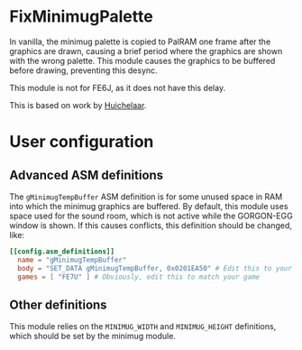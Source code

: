 
# FixMinimugPalette

In vanilla, the minimug palette is copied to PalRAM one frame after the graphics are drawn, causing a brief period where the graphics are shown with the wrong palette. This module causes the graphics to be buffered before drawing, preventing this desync.

This module is not for FE6J, as it does not have this delay.

This is based on work by [Huichelaar](https://github.com/Huichelaar/FE8U_MinimugPalette).

# User configuration

## Advanced ASM definitions

The `gMinimugTempBuffer` ASM definition is for some unused space in RAM into which the minimug graphics are buffered. By default, this module uses space used for the sound room, which is not active while the GORGON-EGG window is shown. If this causes conflicts, this definition should be changed, like:
```toml
[[config.asm_definitions]]
  name = "gMinimugTempBuffer"
  body = "SET_DATA gMinimugTempBuffer, 0x0201EA50" # Edit this to your new address
  games = [ "FE7U" ] # Obviously, edit this to match your game

```

## Other definitions

This module relies on the `MINIMUG_WIDTH` and `MINIMUG_HEIGHT` definitions, which should be set by the minimug module.

